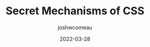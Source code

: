---
author: joshwcomeau
date: 2022-03-28
publisher: 9elements
tags:
  - videos
  - css
target_url: https://www.youtube.com/watch?v=Xt1Cw4qM3Ec
title: Secret Mechanisms of CSS
---